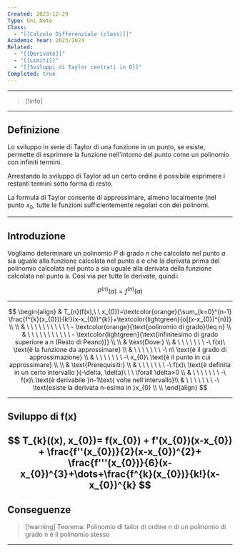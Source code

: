 ```yaml
---
Created: 2023-12-29
Type: Uni Note
Class:
  - "[[Calcolo Differenziale (class)]]"
Academic Year: 2023/2024
Related:
  - "[[Derivate]]"
  - "[[Limiti]]"
  - "[[Sviluppi di Taylor centrati in 0]]"
Completed: true
---
```

---
>[!info]


---
## Definizione

Lo sviluppo in serie di Taylor di una funzione in un punto, se esiste, permette di esprimere la funzione nell'intorno del punto come un polinomio con infiniti termini. 

Arrestando lo sviluppo di Taylor ad un certo ordine è possibile esprimere i restanti termini sotto forma di resto.

La formula di Taylor consente di approssimare, almeno localmente (nel punto $x_{0}$, tutte le funzioni sufficientemente regolari con dei polinomi.

---
## Introduzione

Vogliamo determinare un polinomio $P$​ di grado $n$ che calcolato nel punto $a$ sia uguale alla funzione calcolata nel punto a e che la derivata prima del polinomio calcolata nel punto a sia uguale alla derivata della funzione calcolata nel punto a. Così via per tutte le derivate, quindi:

$$
P^{(n)}(a)=f^{(n)}(a)
$$

---

$$
\begin{align}
& T_{n}(f(x),\ \ x_{0})=\textcolor{orange}{\sum_{k=0}^{n-1} \frac{f^{k}(x_{0})}{k!}(x-x_{0})^{k}}+\textcolor{lightgreen}{o[(x-x_{0})^{n}]} \\ \\
& \ \ \ \ \ \ \ \ \ \ \ - \textcolor{orange}{\text{polinomio di grado}\leq n} \\ 
& \ \ \ \ \ \ \ \ \ \ \ - \textcolor{lightgreen}{\text{infinitesimo di grado superiore a n (Resto di Peano)}} \\ \\
& \text{Dove:} \\
& \ \ \ \ \ \ \ -\ f(x)\ \text{è la funzione da approssimare} \\
& \ \ \ \ \ \ \ -\ n\ \text{è il grado di approssimazione} \\
& \ \ \ \ \ \ \ -\ x_{0}\ \text{è il punto in cui approssimare} \\ \\
& \text{Prerequisiti:} \\
& \ \ \ \ \ \ \ -\ f(x)\ \text{è definita in un certo intervallo }(-\delta, \delta)\ \ \ \forall \delta>0 \\
& \ \ \ \ \ \ \ -\ f(x)\ \text{è derivabile }n-1\text{ volte nell'intervallo}\\
& \ \ \ \ \ \ \ -\ \text{esiste la derivata n-esima in }x_{0} \\ \\
\end{align}
$$

---
## Sviluppo di f(x)
$$
T_{k}((x), x_{0})= f(x_{0}) + f'(x_{0})(x-x_{0}) + \frac{f''(x_{0})}{2}(x-x_{0})^{2}+ \frac{f'''(x_{0})}{6}(x-x_{0})^{3}+\dots+\frac{f^{k}(x_{0})}{k!}(x-x_{0})^{k}
$$
---
## Conseguenze

>[!warning] Teorema:
> Polinomio di tailor di ordine n di un polinomio di grado n è il polinomio stesso

---